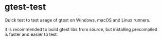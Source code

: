 # gtest-test

Quick test to test usage of gtest on Windows, macOS and Linux runners.

It is recommended to build gtest libs from source, but installing precompiled is faster and easier to test.
